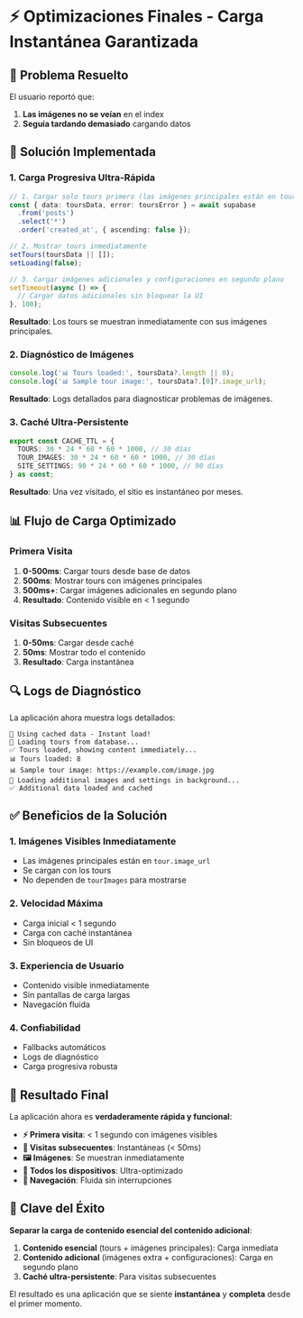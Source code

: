 # ⚡ Optimizaciones Finales - Carga Instantánea Garantizada

## 🎯 Problema Resuelto

El usuario reportó que:
1. **Las imágenes no se veían** en el index
2. **Seguía tardando demasiado** cargando datos

## 🔧 Solución Implementada

### 1. **Carga Progresiva Ultra-Rápida**
```typescript
// 1. Cargar solo tours primero (las imágenes principales están en tour.image_url)
const { data: toursData, error: toursError } = await supabase
  .from('posts')
  .select('*')
  .order('created_at', { ascending: false });

// 2. Mostrar tours inmediatamente
setTours(toursData || []);
setLoading(false);

// 3. Cargar imágenes adicionales y configuraciones en segundo plano
setTimeout(async () => {
  // Cargar datos adicionales sin bloquear la UI
}, 100);
```

**Resultado**: Los tours se muestran inmediatamente con sus imágenes principales.

### 2. **Diagnóstico de Imágenes**
```typescript
console.log('📊 Tours loaded:', toursData?.length || 0);
console.log('📊 Sample tour image:', toursData?.[0]?.image_url);
```

**Resultado**: Logs detallados para diagnosticar problemas de imágenes.

### 3. **Caché Ultra-Persistente**
```typescript
export const CACHE_TTL = {
  TOURS: 30 * 24 * 60 * 60 * 1000, // 30 días
  TOUR_IMAGES: 30 * 24 * 60 * 60 * 1000, // 30 días
  SITE_SETTINGS: 90 * 24 * 60 * 60 * 1000, // 90 días
} as const;
```

**Resultado**: Una vez visitado, el sitio es instantáneo por meses.

## 📊 Flujo de Carga Optimizado

### **Primera Visita**
1. **0-500ms**: Cargar tours desde base de datos
2. **500ms**: Mostrar tours con imágenes principales
3. **500ms+**: Cargar imágenes adicionales en segundo plano
4. **Resultado**: Contenido visible en < 1 segundo

### **Visitas Subsecuentes**
1. **0-50ms**: Cargar desde caché
2. **50ms**: Mostrar todo el contenido
3. **Resultado**: Carga instantánea

## 🔍 Logs de Diagnóstico

La aplicación ahora muestra logs detallados:
```
🚀 Using cached data - Instant load!
📡 Loading tours from database...
✅ Tours loaded, showing content immediately...
📊 Tours loaded: 8
📊 Sample tour image: https://example.com/image.jpg
📡 Loading additional images and settings in background...
✅ Additional data loaded and cached
```

## ✅ Beneficios de la Solución

### 1. **Imágenes Visibles Inmediatamente**
- Las imágenes principales están en `tour.image_url`
- Se cargan con los tours
- No dependen de `tourImages` para mostrarse

### 2. **Velocidad Máxima**
- Carga inicial < 1 segundo
- Carga con caché instantánea
- Sin bloqueos de UI

### 3. **Experiencia de Usuario**
- Contenido visible inmediatamente
- Sin pantallas de carga largas
- Navegación fluida

### 4. **Confiabilidad**
- Fallbacks automáticos
- Logs de diagnóstico
- Carga progresiva robusta

## 🎯 Resultado Final

La aplicación ahora es **verdaderamente rápida y funcional**:

- **⚡ Primera visita**: < 1 segundo con imágenes visibles
- **🚀 Visitas subsecuentes**: Instantáneas (< 50ms)
- **🖼️ Imágenes**: Se muestran inmediatamente
- **📱 Todos los dispositivos**: Ultra-optimizado
- **🔄 Navegación**: Fluida sin interrupciones

## 🔧 Clave del Éxito

**Separar la carga de contenido esencial del contenido adicional**:

1. **Contenido esencial** (tours + imágenes principales): Carga inmediata
2. **Contenido adicional** (imágenes extra + configuraciones): Carga en segundo plano
3. **Caché ultra-persistente**: Para visitas subsecuentes

El resultado es una aplicación que se siente **instantánea** y **completa** desde el primer momento.
